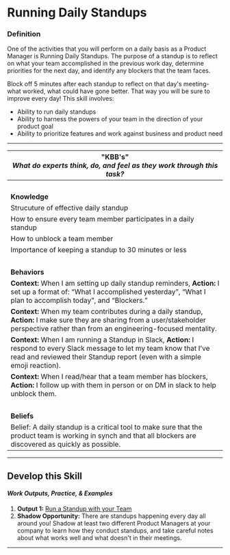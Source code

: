# Running Daily Standups

### Definition
One of the activities that you will perform on a daily basis as a Product Manager is Running Daily Standups. The purpose of a standup is to reflect on what your team accomplished in the previous work day, determine priorities for the next day, and identify any blockers that the team faces. 

Block off 5 minutes after each standup to reflect on that day's meeting- what worked, what could have gone better. That way you will be sure to improve every day! This skill involves: 
  - Ability to run daily standups
  - Ability to harness the powers of your team in the direction of your product goal
  - Ability to prioritize features and work against business and product need
  
  
  ---- 

| **"KBB's"** <br> _What do experts think, do, and feel as they work through this task?_|
|----------|
| </br>| 
| **Knowledge**	| 
| Strucuture of effective daily standup | 
| How to ensure every team member participates in a daily standup | 
| How to unblock a team member | 
| Importance of keeping a standup to 30 minutes or less | 
| </br>| 
| **Behaviors** |
| **Context:** When I am setting up daily standup reminders, **Action:** I set up a format of: “What I accomplished yesterday”, “What I plan to accomplish today”, and “Blockers.” | 
| **Context:**  When my team contributes during a daily standup, **Action:** I make sure they are sharing from a user/stakeholder perspective rather than from an engineering-focused mentality. | 
| **Context:**  When I am running a Standup in Slack, **Action:** I respond to every Slack message to let my team know that I’ve read and reviewed their Standup report (even with a simple emoji reaction). | 
| **Context:**  When I read/hear that a team member has blockers, **Action:** I follow up with them in person or on DM in slack to help unblock them. | 
| </br>| 
| **Beliefs** | 
| Belief: A daily standup is a critical tool to make sure that the product team is working in synch and that all blockers are discovered as quickly as possible.|

-----

## Develop this Skill
#### *Work Outputs, Practice, & Examples*

1. **Output 1:** [Run a Standup with your Team](https://github.com/andela/learningmap/tree/master/D4%2B/Product%20Manager/TWO's-%20Work%20Output%20Library/Output%2007-%20Run%20a%20Standup)
2. **Shadow Opportunity:** There are standups happening every day all around you! Shadow at least two different Product Managers at your company to learn how they conduct standups, and take careful notes about what works well and what doesn't in their meetings. 

----
